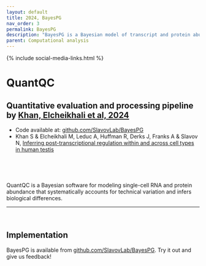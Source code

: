 ```yaml
---
layout: default
title: 2024, BayesPG
nav_order: 3
permalink: BayesPG
description: "BayesPG is a Bayesian model of transcript and protein abundance that systematically accounts for technical variation and infers biological differences | Slavov Laboratory"
parent: Computational analysis
---
```

{% include social-media-links.html %}

# QuantQC

## Quantitative evaluation and processing pipeline by [Khan, Elcheikhali et al, 2024][BayesPG_Preprint]
 * Code available at: [github.com/SlavovLab/BayesPG](https://github.com/SlavovLab/BayesPG)
 * Khan S & Elcheikhali M, Leduc A, Huffman R, Derks J, Franks A & Slavov N, [Inferring post-transcriptional regulation within and across cell types in human testis](https://www.biorxiv.org/content/...)

 <!--
* **Peer-reviewed article:** Leduc A, Luke Khoury, Joshua Cantlon, Slavov N. (2024)
Massively parallel sample preparation for multiplexed single-cell proteomics using nPOP, *Nature Protocols*, doi: [10.1038/s41596-024-01033-8](https://doi.org/10.1038/s41596-024-01033-8), [blog](https://blog.slavovlab.net/2024/08/09/flexibility-meets-quality-and-scale/)

-->

&nbsp;




&nbsp;

QuantQC is a Bayesian software for modeling single-cell RNA and protein abundance that systematically accounts for technical variation and infers biological differences.  

---



&nbsp;

## Implementation
BayesPG is available from [github.com/SlavovLab/BayesPG](https://github.com/SlavovLab/BayesPG). Try it out and give us feedback!

&nbsp;  

&nbsp;


&nbsp;  

&nbsp;

&nbsp;


&nbsp;

&nbsp;

[BayesPG_Preprint]: https://www.biorxiv.org/content/10.1101/2023.11.27.568927v1 "Bayesian software for modeling single-cell RNA and protein abundance that systematically accounts for technical variation and infers biological differences"


&nbsp;

&nbsp;

&nbsp;

&nbsp;

&nbsp;

&nbsp;

&nbsp;

&nbsp;

&nbsp;

&nbsp;

&nbsp;
